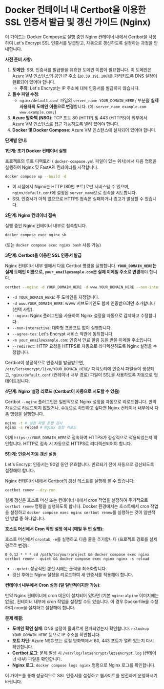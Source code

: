 # Docker 컨테이너 내 Certbot을 이용한 SSL 인증서 발급 및 갱신 가이드 (Nginx)

이 가이드는 Docker Compose로 실행 중인 Nginx 컨테이너 내에서 Certbot을 사용하여 Let's Encrypt SSL 인증서를 발급받고, 자동으로 갱신하도록 설정하는 과정을 안내합니다.

**사전 준비 사항:**

1.  **도메인**: SSL 인증서를 발급받을 유효한 도메인 이름이 필요합니다. 이 도메인은 Azure VM 인스턴스의 공인 IP 주소 (`20.39.191.188`)를 가리키도록 DNS 설정이 완료되어 있어야 합니다.
    *   **주의**: Let's Encrypt는 IP 주소에 대해 인증서를 발급하지 않습니다.
2.  **필수 파일 수정**:
    *   `nginx/default.conf` 파일의 `server_name YOUR_DOMAIN_HERE;` 부분을 **실제 사용자의 도메인 이름으로 변경**합니다. (예: `server_name example.com www.example.com;`)
3.  **Azure 방화벽 (NSG)**: TCP 포트 80 (HTTP) 및 443 (HTTPS)이 외부에서 Azure VM 인스턴스로 접근 가능하도록 열려 있어야 합니다.
4.  **Docker 및 Docker Compose**: Azure VM 인스턴스에 설치되어 있어야 합니다.

**단계별 안내:**

**1단계: 초기 Docker 컨테이너 실행**

프로젝트의 루트 디렉토리 ( `docker-compose.yml` 파일이 있는 위치)에서 다음 명령을 실행하여 Nginx 및 FastAPI 컨테이너를 시작합니다.

```bash
docker compose up --build -d
```

*   이 시점에서 Nginx는 HTTP (80번 포트)로만 서비스될 수 있으며, `nginx/default.conf`에 설정된 `server_name`으로 접속을 시도합니다.
*   SSL 인증서가 아직 없으므로 HTTPS 접속은 실패하거나 경고가 발생할 수 있습니다.

**2단계: Nginx 컨테이너 접속**

실행 중인 Nginx 컨테이너 내부로 접속합니다.

```bash
docker compose exec nginx sh
```

(또는 `docker compose exec nginx bash` 사용 가능)

**3단계: Certbot을 이용한 SSL 인증서 발급**

Nginx 컨테이너 내부 쉘에서 다음 Certbot 명령을 실행합니다. **`YOUR_DOMAIN_HERE`는 실제 도메인 이름으로, `your_email@example.com`은 실제 이메일 주소로 변경**해야 합니다.

```bash
certbot --nginx -d YOUR_DOMAIN_HERE -d www.YOUR_DOMAIN_HERE --non-interactive --agree-tos -m your_email@example.com --redirect
```

*   `-d YOUR_DOMAIN_HERE`: 주 도메인을 지정합니다.
*   `-d www.YOUR_DOMAIN_HERE`: www 서브도메인도 함께 인증받으려면 추가합니다 (선택 사항).
*   `--nginx`: Nginx 플러그인을 사용하여 Nginx 설정을 자동으로 감지하고 수정합니다.
*   `--non-interactive`: 대화형 프롬프트 없이 실행합니다.
*   `--agree-tos`: Let's Encrypt 서비스 약관에 동의합니다.
*   `-m your_email@example.com`: 인증서 만료 알림 등을 받을 이메일 주소입니다.
*   `--redirect`: HTTP 요청을 HTTPS로 자동으로 리디렉션하도록 Nginx 설정을 수정합니다.

Certbot이 성공적으로 인증서를 발급받으면, `/etc/letsencrypt/live/YOUR_DOMAIN_HERE/` 디렉토리에 인증서 파일들이 생성되고, `nginx/default.conf` (컨테이너 내부 경로) 파일이 SSL을 사용하도록 자동으로 업데이트됩니다.

**4단계: Nginx 설정 리로드 (Certbot이 자동으로 시도할 수 있음)**

Certbot `--nginx` 플러그인은 일반적으로 Nginx 설정을 자동으로 리로드합니다. 만약 자동으로 리로드되지 않았거나, 수동으로 확인하고 싶다면 Nginx 컨테이너 내부에서 다음 명령을 실행합니다.

```bash
nginx -t # 설정 파일 문법 검사
nginx -s reload # Nginx 설정 리로드
```

이제 `https://YOUR_DOMAIN_HERE`로 접속하여 HTTPS가 정상적으로 적용되었는지 확인합니다. HTTP로 접속 시 자동으로 HTTPS로 리디렉션되어야 합니다.

**5단계: 인증서 자동 갱신 설정**

Let's Encrypt 인증서는 90일 동안 유효합니다. 만료되기 전에 자동으로 갱신되도록 설정해야 합니다.

Nginx 컨테이너 내에서 Certbot의 갱신 테스트를 실행해 볼 수 있습니다:

```bash
certbot renew --dry-run
```

실제 갱신은 호스트 머신 또는 컨테이너 내에서 cron 작업을 설정하여 주기적으로 `certbot renew` 명령을 실행하도록 합니다.
Docker 환경에서는 호스트에서 cron 작업을 설정하고 `docker compose exec nginx certbot renew`를 실행하는 것이 일반적인 방법 중 하나입니다.

**호스트 머신에서 Cron 작업 설정 예시 (매일 두 번 실행):**

호스트 머신에서 `crontab -e`를 실행하고 다음 줄을 추가합니다 (프로젝트 경로를 실제 경로로 변경):

```cron
0 0,12 * * * cd /path/to/your/project && docker compose exec nginx certbot renew --quiet && docker compose exec nginx nginx -s reload
```

*   `--quiet`: 성공적인 갱신 시에는 출력을 최소화합니다.
*   갱신 후에는 Nginx 설정을 리로드하여 새 인증서를 적용해야 합니다.

**컨테이너 내부에서 Cron 설정 (덜 일반적이지만 가능):**

만약 Nginx 컨테이너에 cron 데몬이 설치되어 있다면 (기본 `nginx:alpine` 이미지에는 없음), 컨테이너 내부에 cron 작업을 설정할 수도 있습니다. 이 경우 Dockerfile을 수정하여 cron을 설치하고 설정해야 합니다.

**문제 해결:**

*   **도메인 확인 실패**: DNS 설정이 올바르게 전파되었는지 확인합니다. `nslookup YOUR_DOMAIN_HERE` 등으로 IP 주소를 확인합니다.
*   **포트 차단**: Azure NSG 또는 로컬 방화벽에서 80, 443 포트가 열려 있는지 다시 확인합니다.
*   **Certbot 로그**: 문제 발생 시 `/var/log/letsencrypt/letsencrypt.log` (컨테이너 내부) 파일을 확인합니다.
*   **Nginx 로그**: `docker compose logs nginx` 명령으로 Nginx 로그를 확인합니다.

이 가이드를 통해 성공적으로 SSL 인증서를 설정하고 웹사이트를 안전하게 운영하시기 바랍니다. 
